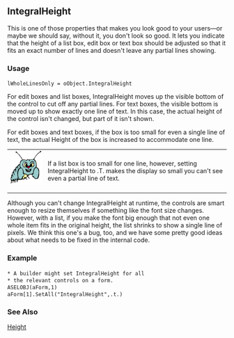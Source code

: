 ## IntegralHeight

This is one of those properties that makes you look good to your users&mdash;or maybe we should say, without it, you don't look so good. It lets you indicate that the height of a list box, edit box or text box should be adjusted so that it fits an exact number of lines and doesn't leave any partial lines showing.

### Usage

```foxpro
lWholeLinesOnly = oObject.IntegralHeight
```

For edit boxes and list boxes, IntegralHeight moves up the visible bottom of the control to cut off any partial lines. For text boxes, the visible bottom is moved up to show exactly one line of text. In this case, the actual height of the control isn't changed, but part of it isn't shown. 

For edit boxes and text boxes, if the box is too small for even a single line of text, the actual Height of the box is increased to accommodate one line. 

<table border=0 cellspacing=0 cellpadding=0 width=100%>
<tr>
  <td width=17% valign=top>
<img width=95 height=77 src="bug.gif"></p>
  </td>
  <td width=83%>
  <p>If a list box is too small for one line, however, setting IntegralHeight to .T. makes the display so small you can't see even a partial line of text.</p>
  </td>
 </tr>
</table>

Although you can't change IntegralHeight at runtime, the controls are smart enough to resize themselves if something like the font size changes. However, with a list, if you make the font big enough that not even one whole item fits in the original height, the list shrinks to show a single line of pixels. We think this one's a bug, too, and we have some pretty good ideas about what needs to be fixed in the internal code.

### Example

```foxpro
* A builder might set IntegralHeight for all
* the relevant controls on a form.
ASELOBJ(aForm,1)
aForm[1].SetAll("IntegralHeight",.t.)
```
### See Also

[Height](s4g368.md)